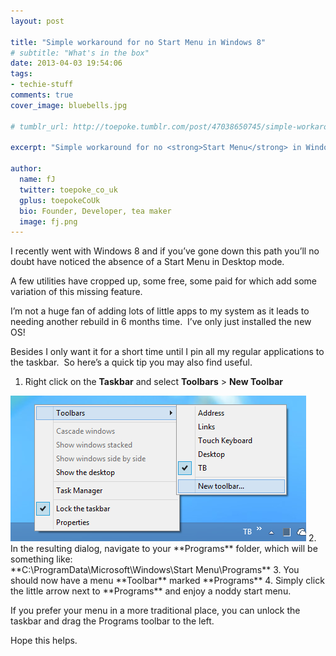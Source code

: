 ```yaml
---
layout: post

title: "Simple workaround for no Start Menu in Windows 8"
# subtitle: "What's in the box"
date: 2013-04-03 19:54:06
tags: 
- techie-stuff
comments: true
cover_image: bluebells.jpg

# tumblr_url: http://toepoke.tumblr.com/post/47038650745/simple-workaround-for-no-start-menu-in-windows-8

excerpt: "Simple workaround for no <strong>Start Menu</strong> in Windows 8"

author:
  name: fJ
  twitter: toepoke_co_uk
  gplus: toepokeCoUk 
  bio: Founder, Developer, tea maker
  image: fj.png
---
```


I recently went with Windows 8 and if you’ve gone down this path you’ll no doubt have noticed the absence of a Start Menu in Desktop mode.

A few utilities have cropped up, some free, some paid for which add some variation of this missing feature.

I’m not a huge fan of adding lots of little apps to my system as it leads to needing another rebuild in 6 months time.  I’ve only just installed the new OS!

Besides I only want it for a short time until I pin all my regular applications to the taskbar.  So here’s a quick tip you may also find useful.

1. Right click on the **Taskbar** and select **Toolbars** > **New Toolbar**
<img src="/images/posts/2013-04-03-windows-8-start-menu.png">
2. In the resulting dialog, navigate to your **Programs** folder, which will be something like:
<br/>**C:\ProgramData\Microsoft\Windows\Start Menu\Programs**
3. You should now have a menu **Toolbar** marked **Programs**
4. Simply click the little arrow next to **Programs** and enjoy a noddy start menu.

If you prefer your menu in a more traditional place, you can unlock the taskbar and drag the Programs toolbar to the left.

Hope this helps.
